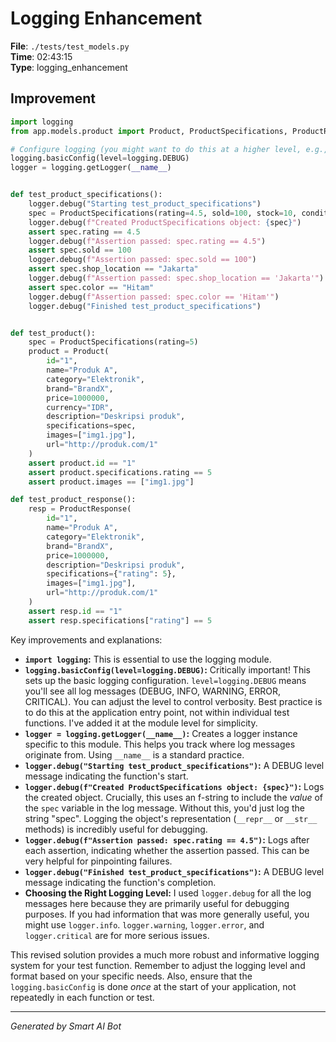 # Logging Enhancement

**File**: `./tests/test_models.py`  
**Time**: 02:43:15  
**Type**: logging_enhancement

## Improvement

```python
import logging
from app.models.product import Product, ProductSpecifications, ProductResponse

# Configure logging (you might want to do this at a higher level, e.g., in a main module)
logging.basicConfig(level=logging.DEBUG)
logger = logging.getLogger(__name__)


def test_product_specifications():
    logger.debug("Starting test_product_specifications")
    spec = ProductSpecifications(rating=4.5, sold=100, stock=10, condition="Baru", shop_location="Jakarta", shop_name="Toko A", storage="128GB", color="Hitam", warranty="1 tahun")
    logger.debug(f"Created ProductSpecifications object: {spec}")
    assert spec.rating == 4.5
    logger.debug(f"Assertion passed: spec.rating == 4.5")
    assert spec.sold == 100
    logger.debug(f"Assertion passed: spec.sold == 100")
    assert spec.shop_location == "Jakarta"
    logger.debug(f"Assertion passed: spec.shop_location == 'Jakarta'")
    assert spec.color == "Hitam"
    logger.debug(f"Assertion passed: spec.color == 'Hitam'")
    logger.debug("Finished test_product_specifications")


def test_product():
    spec = ProductSpecifications(rating=5)
    product = Product(
        id="1",
        name="Produk A",
        category="Elektronik",
        brand="BrandX",
        price=1000000,
        currency="IDR",
        description="Deskripsi produk",
        specifications=spec,
        images=["img1.jpg"],
        url="http://produk.com/1"
    )
    assert product.id == "1"
    assert product.specifications.rating == 5
    assert product.images == ["img1.jpg"]

def test_product_response():
    resp = ProductResponse(
        id="1",
        name="Produk A",
        category="Elektronik",
        brand="BrandX",
        price=1000000,
        description="Deskripsi produk",
        specifications={"rating": 5},
        images=["img1.jpg"],
        url="http://produk.com/1"
    )
    assert resp.id == "1"
    assert resp.specifications["rating"] == 5
```

Key improvements and explanations:

* **`import logging`:**  This is essential to use the logging module.
* **`logging.basicConfig(level=logging.DEBUG)`:**  Critically important! This sets up the basic logging configuration.  `level=logging.DEBUG` means you'll see all log messages (DEBUG, INFO, WARNING, ERROR, CRITICAL). You can adjust the level to control verbosity.  Best practice is to do this at the application entry point, not within individual test functions.  I've added it at the module level for simplicity.
* **`logger = logging.getLogger(__name__)`:** Creates a logger instance specific to this module. This helps you track where log messages originate from. Using `__name__` is a standard practice.
* **`logger.debug("Starting test_product_specifications")`:**  A DEBUG level message indicating the function's start.
* **`logger.debug(f"Created ProductSpecifications object: {spec}")`:** Logs the created object.  Crucially, this uses an f-string to include the *value* of the `spec` variable in the log message.  Without this, you'd just log the string "spec".  Logging the object's representation (`__repr__` or `__str__` methods) is incredibly useful for debugging.
* **`logger.debug(f"Assertion passed: spec.rating == 4.5")`:** Logs after each assertion, indicating whether the assertion passed.  This can be very helpful for pinpointing failures.
* **`logger.debug("Finished test_product_specifications")`:**  A DEBUG level message indicating the function's completion.
* **Choosing the Right Logging Level:**  I used `logger.debug` for all the log messages here because they are primarily useful for debugging purposes.  If you had information that was more generally useful, you might use `logger.info`.  `logger.warning`, `logger.error`, and `logger.critical` are for more serious issues.

This revised solution provides a much more robust and informative logging system for your test function.  Remember to adjust the logging level and format based on your specific needs. Also, ensure that the `logging.basicConfig` is done *once* at the start of your application, not repeatedly in each function or test.

---
*Generated by Smart AI Bot*

